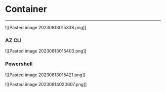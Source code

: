 
# Container
___


![[Pasted image 20230813015338.png]]

### AZ CLI

![[Pasted image 20230813015403.png]]
### Powershell

![[Pasted image 20230813015421.png]]

![[Pasted image 20230814020607.png]]